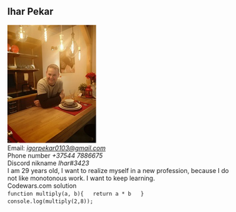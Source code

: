 ## Ihar Pekar  
![My photo](RES.jpg)   
Email: *igorpekar0103@gmail.com*  
Phone number *+37544 7886675*  
Discord nikname *Ihar#3423*   
I am 29 years old, I want to realize myself in a new profession, because I do not like monotonous work. I want to keep learning.  
Codewars.com solution  
`function multiply(a, b){  
  return a * b  
  }  
console.log(multiply(2,8));`  